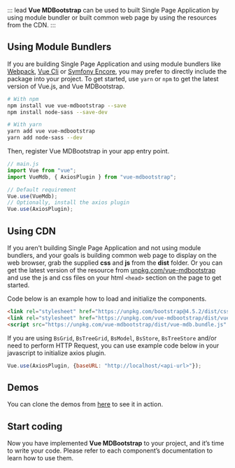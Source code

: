 ::: lead
**Vue MDBootstrap** can be used to built Single Page Application by using module 
bundler or built common web page by using the resources from the CDN.
:::

## Using Module Bundlers

If you are building Single Page Application and using module bundlers like 
<a href="https://webpack.js.org/" target="_blank">Webpack</a>, 
<a href="https://cli.vuejs.org/" target="_blank">Vue Cli</a> or 
<a href="https://symfony.com/doc/current/frontend/encore/installation.html" 
target="_blank">Symfony Encore</a>, you may prefer to directly include the package 
into your project. To get started, use `yarn` or `npm` to get the latest version of 
Vue.js, and Vue MDBootstrap.

```bash
# With npm
npm install vue vue-mdbootstrap --save
npm install node-sass --save-dev

# With yarn
yarn add vue vue-mdbootstrap
yarn add node-sass --dev
```

Then, register Vue MDBootstrap in your app entry point.

```js
// main.js
import Vue from "vue";
import VueMdb, { AxiosPlugin } from "vue-mdbootstrap";

// Default requirement
Vue.use(VueMdb);
// Optionally, install the axios plugin
Vue.use(AxiosPlugin);
```

## Using CDN

If you aren't building Single Page Application and not using module bundlers, and 
your goals is building common web page to display on the web browser, grab the 
supplied **css** and **js** from the **dist** folder. Or you can get the latest 
version of the resource from <a href="https://unpkg.com/vue-mdbootstrap" 
target="_blank">unpkg.com/vue-mdbootstrap</a> and use the js and css files on your 
html `<head>` section on the page to get started. 

Code below is an example how to load and initialize the components.

```html
<link rel="stylesheet" href="https://unpkg.com/bootstrap@4.5.2/dist/css/bootstrap.min.css" crossorigin="anonymous">
<link rel="stylesheet" href="https://unpkg.com/vue-mdbootstrap/dist/vue-mdb.css" crossorigin="anonymous">
<script src="https://unpkg.com/vue-mdbootstrap/dist/vue-mdb.bundle.js" crossorigin="anonymous"></script>
```

If you are using `BsGrid`, `BsTreeGrid`, `BsModel`, `BsStore`, `BsTreeStore` and/or 
need to perform HTTP Request, you can use example code below in your javascript to 
initialize axios plugin.

```js
Vue.use(AxiosPlugin, {baseURL: "http://localhost/<api-url>"});
```

## Demos

You can clone the demos from [here](https://github.com/ahmadfajar/vue-mdbootstrap-demos) 
to see it in action.

## Start coding

Now you have implemented **Vue MDBootstrap** to your project, and it’s time to write your 
code. Please refer to each component’s documentation to learn how to use them.
